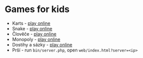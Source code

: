 # Games for kids

* Karts - [play online](https://vrana.github.io/games/karts/)
* Snake - [play online](https://vrana.github.io/games/snake/)
* Člověče - [play online](https://vrana.github.io/games/clovece/)
* Monopoly - [play online](https://vrana.github.io/games/monopoly/)
* Dostihy a sázky - [play online](https://vrana.github.io/games/monopoly/dostihy.html)
* Prší - run `bin/server.php`, open `web/index.html?server=<ip>`
